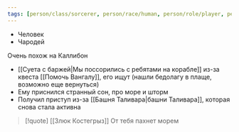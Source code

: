 ```yaml
---
tags: [person/class/sorcerer, person/race/human, person/role/player, person/status/alive]
---
```


- Человек
- Чародей

 Очень похож на Каллибон

- [[Суета с баржей|Мы поссорились с ребятами на корабле]] из-за квеста [[Помочь Вангалу]], его ищут (нашли бедолагу в плаще, возможно еще вернуться)
- Ему приснился странный сон, про море и шторм
- Получил приступ из-за [[Башня Таливара|башни Таливара]], которая снова стала активна

> [!quote] [[Злюк Костегрыз]]
> От тебя пахнет морем
